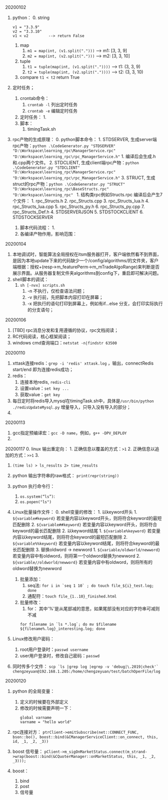 20200102
1. python：
    0. string 
    ```
    v1 = "3.3.9"
    v2 = "3.3.10"
    v1 < v2         --> return False
    ```
    1. map
        1. `m1 = map(int, (v1.split(".")))`   --> m1: [3, 3, 9]
        2. `m2 = map(int, (v2.split(".")))`   --> m2: [3, 3, 10]
    2. tuple
        1. `t1 = tuple(map(int, (v1.split("."))))`   --> t1: (3, 3, 9)
        2. `t2 = tuple(map(int, (v2.split("."))))`   --> t2: (3, 3, 10)
    3. compare `t1 < t2` return True
    
2. 定时任务；
    1. crontab命令：
        1. `crontab -l` 列出定时任务
        2. `crontab -e` 编辑定时任务
    2. 定时任务：
        1. 
    3. 脚本：
        1. timingTask.sh
3. rpc产物的生成原理：
    0. python脚本命令：
        1. STDSERVER, 生成server端rpc产物：`python .\CodeGenerator.py "STDSERVER" "D:\Workspace\learning_rpc\ManagerService.rpc" "D:\Workspace\learning_rpc\rpc_ManagerService.h"` 
            1. 编译后会生成.h和.cpp两个文件。
        2. STDCLIENT, 生成client端rpc产物：`python .\CodeGenerator.py "STDCLIENT" "D:\Workspace\learning_rpc\ManagerService.rpc" "D:\Workspace\learning_rpc\rpc_ManagerService.h"` 
        3. STRUCT,    生成struct的rpc产物：`python .\CodeGenerator.py "STRUCT" "D:\Workspace\learning_rpc\BaseStructs.rpc" "D:\Workspace\learning_rpc" `
            1. 结构类rpc例如Structs.rpc 编译后会产生7个文件：
                1. rpc_Structs.h
                2. rpc_Structs.cpp
                3. rpc_Structs_lua.h
                4. rpc_Structs_lua.cpp
                5. rpc_Structs_py.h
                6. rpc_Structs_py.cpp
                7. rpc_Structs_Def.h
        4. STDSERVERJSON
        5. STDSTOCKCLIENT
        6. STDSTOCKSERVER
    1. 脚本代码流程：
        1. 
    2. 各编译产物作用，影响范围：
    
20200104
1. 本地调试时，智能算法全局授权在itsm服务器打开，客户端依然看不到界面，是因为本地update下来的代码缺少一个/config/algorithms/的文件夹，客户端根据：授权+(resp->m_featurePerm->m_mTradeAlgoRange)来判断是否展示界面。从服务器复制文件夹algorithms到config下，重启即可解决问题。
2. shell脚本的调试：
    1. `sh [-nvx] scripts.sh`
        1. -n 不执行，仅检查语法问题；
        2. -v 执行前，先把脚本内容打印在屏幕；
        3. -x 把执行的语句打印到屏幕上，例如有if...else 分支，会打印实际执行的分支语句；

20200106
1. [TBD] rpc消息分发和复用遵循的协议，rpc文档阅读；
2. RC代码阅读，核心框架阅读；
3. windows cmd查询端口：`netstat -n|findstr 63500`


20200110
1. xttask连接redis：`grep -i 'redis' xttask.log` ，输出，connectRedis start/end 即为连接redis成功；
2. redis：
    1. 连接本地redis, `redis-cli`
    2. 设置value：`set key ...`
    3. 获取value：`get key`
3. 每日定时将redis导入mysql在timingTask.sh中，具体是`/usr/bin/python ./redisUpdateMysql.py` 增量导入，只导入没有导入的部分；
4. 

20200113
1. gcc指定预编译宏：`gcc -D name`，例如，`g++ -DPV_DEPLOY`
2. 

20200117
0. linux 输出重定向：
    1. 正确信息以覆盖的方式：`>1` 
    2. 正确信息以追加的方式：`>>1`
    3. 
    
1. `(time ls) > ls_results 2> time_results`
2. python 输出字符串的raw格式： `print(repr(string))`
3. python 执行命令行：
    1. `os.system(“ls”)`: 
    2. `os.popen("ls")`
4. Linux批量操作文件：
    0. shell变量的修改：
        1. 以keyword开头
            1. `${variable#keyword}`  若变量内容以keyword开头，则将符合keyword的最短匹配删除
            2. `${variable##keyword}` 若变量内容以keyword开头，则将符合keyword的最长匹配删除
        2. 以keyword结尾
            1. `${variable%keyword}`  若变量内容以keyword结尾，则将符合keyword的最短匹配删除
            2. `${variable%%keyword}` 若变量内容以keyword结尾，则将符合keyword的最长匹配删除
        3. 替换oldword -> newword
            1. `${variable/oldworld/newword}`  若变量内容中有oldword，则将第一个oldword替换为newword
            2. `${variable//oldworld/newword}` 若变量内容中有oldword，则将所有的oldword替换为newword

            
    1. 批量添加：
        1. seq法: ```for i in `seq 1 10` ; do touch file_${i}_test.log; done```
        2. 通配符：`touch file_{1..10}_finished.html`
    2. 批量修改：
        1. for： 其中'%'是从尾部减的意思，如果尾部没有对应的字符串可减则不减
        ```
        for filename in `ls *.log`; do mv $filename ${filename%.log}_interesting.log; done
        ```
5. Linux修改用户密码：
    1. root用户登录时：`passwd username`
    2. user用户登录时，修改自己密码：`passwd`
    
6. 同时传多个文件：
```scp `ls |grep log |egrep -v 'debug|\.2019|check'` chengzeyuan@192.168.1.205:/home/chengzeyuan/test/batchOperFile/log```


20200120
1. python 的全局变量：
    1. 定义的时候要在外部定义
    2. 修改的时候需要声明一下：
        ```
        global varname
        varname = "hello world"
        ```
2. rpc连接对方：
```ptrClient->emitSubscribe(net::CONNECT_FUNC, bson::bo(), boost::bind(&CManagerServiceClient::on_connect, this, id, _1, _2, _3))```
3. boost 信号量：
```pClient->m_sigOnMarketStatus.connect(m_strand->wrap(boost::bind(&CQuoterManager::onMarketStatus, this, _1, _2, _3)));```


4. boost：
    1. bind
    2. post
    3. 信号量



















































